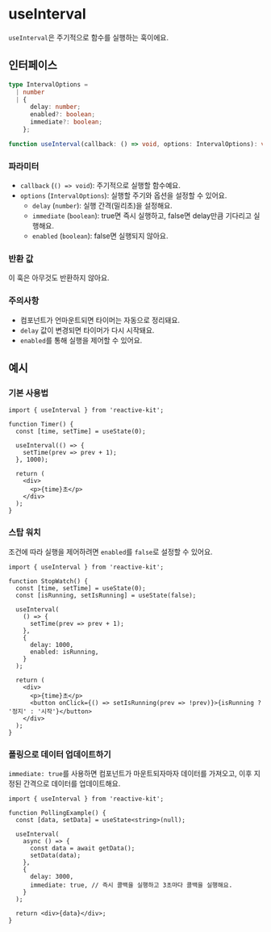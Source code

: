 # useInterval

`useInterval`은 주기적으로 함수를 실행하는 훅이에요.

## 인터페이스

```ts
type IntervalOptions =
  | number
  | {
      delay: number;
      enabled?: boolean;
      immediate?: boolean;
    };

function useInterval(callback: () => void, options: IntervalOptions): void;
```

### 파라미터

- `callback` (`() => void`): 주기적으로 실행할 함수예요.
- `options` (`IntervalOptions`): 실행할 주기와 옵션을 설정할 수 있어요.
  - `delay` (`number`): 실행 간격(밀리초)을 설정해요.
  - `immediate` (`boolean`): true면 즉시 실행하고, false면 delay만큼 기다리고 실행해요.
  - `enabled` (`boolean`): false면 실행되지 않아요.

### 반환 값

이 훅은 아무것도 반환하지 않아요.

### 주의사항

- 컴포넌트가 언마운트되면 타이머는 자동으로 정리돼요.
- `delay` 값이 변경되면 타이머가 다시 시작돼요.
- `enabled`를 통해 실행을 제어할 수 있어요.

## 예시

### 기본 사용법

```tsx
import { useInterval } from 'reactive-kit';

function Timer() {
  const [time, setTime] = useState(0);

  useInterval(() => {
    setTime(prev => prev + 1);
  }, 1000);

  return (
    <div>
      <p>{time}초</p>
    </div>
  );
}
```

### 스탑 워치

조건에 따라 실행을 제어하려면 `enabled`를 `false`로 설정할 수 있어요.

```tsx
import { useInterval } from 'reactive-kit';

function StopWatch() {
  const [time, setTime] = useState(0);
  const [isRunning, setIsRunning] = useState(false);

  useInterval(
    () => {
      setTime(prev => prev + 1);
    },
    {
      delay: 1000,
      enabled: isRunning,
    }
  );

  return (
    <div>
      <p>{time}초</p>
      <button onClick={() => setIsRunning(prev => !prev)}>{isRunning ? '정지' : '시작'}</button>
    </div>
  );
}
```

### 폴링으로 데이터 업데이트하기

`immediate: true`를 사용하면 컴포넌트가 마운트되자마자 데이터를 가져오고, 이후 지정된 간격으로 데이터를 업데이트해요.

```tsx
import { useInterval } from 'reactive-kit';

function PollingExample() {
  const [data, setData] = useState<string>(null);

  useInterval(
    async () => {
      const data = await getData();
      setData(data);
    },
    {
      delay: 3000,
      immediate: true, // 즉시 콜백을 실행하고 3초마다 콜백을 실행해요.
    }
  );

  return <div>{data}</div>;
}
```
